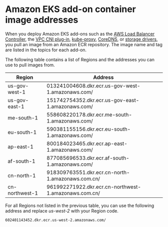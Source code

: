 # Amazon EKS add\-on container image addresses<a name="add-ons-images"></a>

When you deploy Amazon EKS add\-ons such as the [AWS Load Balancer Controller](aws-load-balancer-controller.md), the [VPC CNI plug\-in](pod-networking.md), [kube\-proxy](update-cluster.md#update-existing-cluster), [CoreDNS](coredns.md), or [storage drivers](storage.md), you pull an image from an Amazon ECR repository\. The image name and tag are listed in the topics for each add\-on\.

The following table contains a list of Regions and the addresses you can use to pull images from\. 


| Region | Address | 
| --- | --- | 
| us\-gov\-west\-1 |  013241004608\.dkr\.ecr\.us\-gov\-west\-1\.amazonaws\.com/ | 
| us\-gov\-east\-1 | 151742754352\.dkr\.ecr\.us\-gov\-east\-1\.amazonaws\.com/ | 
| me\-south\-1 | 558608220178\.dkr\.ecr\.me\-south\-1\.amazonaws\.com/ | 
| eu\-south\-1 | 590381155156\.dkr\.ecr\.eu\-south\-1\.amazonaws\.com/ | 
| ap\-east\-1 | 800184023465\.dkr\.ecr\.ap\-east\-1\.amazonaws\.com/ | 
| af\-south\-1 | 877085696533\.dkr\.ecr\.af\-south\-1\.amazonaws\.com/ | 
| cn\-north\-1 | 918309763551\.dkr\.ecr\.cn\-north\-1\.amazonaws\.com\.cn/ | 
| cn\-northwest\-1 | 961992271922\.dkr\.ecr\.cn\-northwest\-1\.amazonaws\.com\.cn/ | 

For all Regions not listed in the previous table, you can use the following address and replace *us\-west\-2* with your Region code\.

```
602401143452.dkr.ecr.us-west-2.amazonaws.com/
```